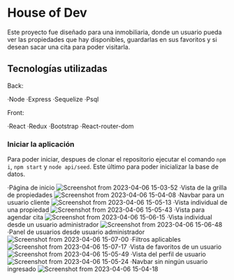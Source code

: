 # House of Dev

Este proyecto fue diseñado para una inmobiliaria, donde un usuario pueda ver las propiedades que hay disponibles, guardarlas en sus favoritos y si desean sacar una cita para poder visitarla.

## Tecnologías utilizadas

Back:

·Node
·Express
·Sequelize
·Psql

Front:

·React
·Redux
·Bootstrap
·React-router-dom

### Iniciar la aplicación

Para poder iniciar, despues de clonar el repositorio ejecutar el comando `npm i`, `npm start` y `node api/seed`. Este último para poder inicializar la base de datos.


·Página de inicio
![Screenshot from 2023-04-06 15-03-52](https://user-images.githubusercontent.com/82118666/230461552-f8e588b2-4db6-4aa4-8ea9-c92e40fab999.png)
·Vista de la grilla de propiedades
![Screenshot from 2023-04-06 15-04-08](https://user-images.githubusercontent.com/82118666/230461580-40b7b80a-2047-4108-b75b-628fcd9bf97e.png)
·Navbar para un usuario cliente
![Screenshot from 2023-04-06 15-05-13](https://user-images.githubusercontent.com/82118666/230461597-fa6cac8f-d365-4ae3-b8cd-4d1e468c3815.png)
·Vista individual de una propiedad
![Screenshot from 2023-04-06 15-05-43](https://user-images.githubusercontent.com/82118666/230461633-0522d4da-1123-4ade-a2d5-fe5493f85370.png)
·Vista para agendar cita
![Screenshot from 2023-04-06 15-06-15](https://user-images.githubusercontent.com/82118666/230461659-b0127b80-ab78-4860-9974-f9cb91e2f414.png)
·Vista individual desde un usuario administrador
![Screenshot from 2023-04-06 15-06-48](https://user-images.githubusercontent.com/82118666/230461665-706f2dfb-3778-4686-810b-0ce1604c76a0.png)
·Panel de usuarios desde usuario administrador
![Screenshot from 2023-04-06 15-07-00](https://user-images.githubusercontent.com/82118666/230461676-d8991eca-d31c-4836-a694-7f08a0ec9c0b.png)
·Filtros aplicables
![Screenshot from 2023-04-06 15-07-17](https://user-images.githubusercontent.com/82118666/230461681-ce53c0a5-8ac9-4ef6-8c87-1a483499ebb5.png)
·Vista de favoritos de un usuario
![Screenshot from 2023-04-06 15-05-49](https://user-images.githubusercontent.com/82118666/230462953-2c1e794e-88fb-4e01-b9fe-74532c3b3505.png)
·Vista del perfil de usuario
![Screenshot from 2023-04-06 15-05-24](https://user-images.githubusercontent.com/82118666/230462983-1ea837f3-5e41-4ea4-ba7b-dbe8eb1965fd.png)
·Navbar sin ningún usuario ingresado
![Screenshot from 2023-04-06 15-04-18](https://user-images.githubusercontent.com/82118666/230463004-9bbf13aa-aba4-4df5-8994-e72690ef96d9.png)

